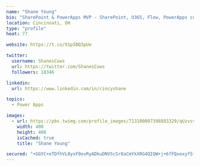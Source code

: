 ```yaml
---
name: "Shane Young"
bio: "SharePoint & PowerApps MVP - SharePoint, O365, Flow, PowerApps consulting? @PowerApps911 | Pure Snark? You found it."
location: Cincinnati, OH
type: "profile"
heat: 77

website: https://t.co/91p5BQ3pUe

twitter:
  username: ShanesCows
  url: https://twitter.com/ShanesCows
  followers: 18346

linkedin:
  url: https://www.linkedin.com/in/cincyshane

topics:
  - Power Apps

images:
  - url: https://pbs.twimg.com/profile_images/713100007398883329/qUzvsvQ3_400x400.jpg
    width: 400
    height: 400
    isCached: true
    title: "Shane Young"

secured: "+GGYC+eTDfhVL0yxF9ovRyADkuDNVScSr8aCmYkXRG4QIQW+j+6fFQxoxyfSfmcMDMv+RmWQnCdlwZXO+JIP6OZxpPD4WzN18Bxy8Z+gf8WbpSI7Glcwn39t/vk2csZhG0fTpvlIs+j4420xTzjBek/phdPKHLUNSaFwORMcUhBaJQ3MXVS65Kk6t8PcDrebmtdBVoJXbCXJY/27ccDuZBfws7GS5fUAJyY8dZzMcjnik/jEsIsxM1mHtFrOvSyOHmzR7+vg9GqNXc3zgADIqtBHQNEmp+76NsTxIgF/++ea4teezmjOPHZ61gwHZnygrv1f0iCMTJm8h2fHbjbHNYqhK4VWwVBBurY4PhgtWbwiv0SrrDTZRB9Q/dvTfHYAelxZNTcDkexLvDtOUlr7FvTnsoqfsY4zT3u0ikvnPZU=;zmD/tBi+S64dyC3hMKBO2w=="
---
```


